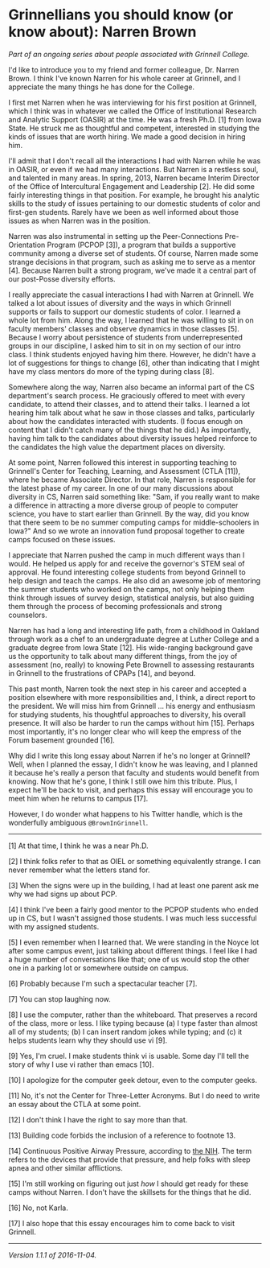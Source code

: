 Grinnellians you should know (or know about): Narren Brown
==========================================================

*Part of an ongoing series about people associated with Grinnell College.*

I'd like to introduce you to my friend and former colleague, Dr.
Narren Brown.  I think I've known Narren for his whole career at
Grinnell, and I appreciate the many things he has done for the College.

I first met Narren when he was interviewing for his first position
at Grinnell, which I think was in whatever we called the Office of
Institutional Research and Analytic Support (OASIR) at the time.
He was a fresh Ph.D. [1] from Iowa State.  He struck
me as thoughtful and competent, interested in studying the kinds
of issues that are worth hiring.  We made a good decision in hiring
him.

I'll admit that I don't recall all the interactions I had with
Narren while he was in OASIR, or even if we had many interactions.
But Narren is a restless soul, and talented in many areas.  In
spring, 2013, Narren became Interim Director of the Office of
Intercultural Engagement and Leadership [2].  He did some fairly
interesting things in that position.  For example, he brought his
analytic skills to the study of issues pertaining to our domestic
students of color and first-gen students.  Rarely have we been as
well informed about those issues as when Narren was in the position.

Narren was also instrumental in setting up the Peer-Connections
Pre-Orientation Program (PCPOP [3]), a program that builds a supportive
community among a diverse set of students.  Of course, Narren made some
strange decisions in that program, such as asking me to serve as a mentor
[4].  Because Narren built a strong program, we've made it a central
part of our post-Posse diversity efforts.

I really appreciate the casual interactions I had with Narren at
Grinnell.  We talked a lot about issues of diversity and the ways
in which Grinnell supports or fails to support our domestic students
of color.  I learned a whole lot from him.  Along the way, I learned that
he was willing to sit in on faculty members' classes and observe dynamics
in those classes [5].  Because I worry about persistence of students from
underrepresented groups in our discipline, I asked him to sit in on my
section of our intro class.  I think students enjoyed having him there.
However, he didn't have a lot of suggestions for things to change [6],
other than indicating that I might have my class mentors do more of the
typing during class [8].

Somewhere along the way, Narren also became an informal part of the
CS department's search process.  He graciously offered to meet with
every candidate, to attend their classes, and to attend their talks.
I learned a lot hearing him talk about what he saw in those classes
and talks, particularly about how the candidates interacted with
students.  (I focus enough on content that I didn't catch many of
the things that he did.)  As importantly, having him talk to the
candidates about diversity issues helped reinforce to the candidates
the high value the department places on diversity.

At some point, Narren followed this interest in supporting teaching to
Grinnell's Center for Teaching, Learning, and Assessment (CTLA [11]),
where he became Associate Director.  In that role, Narren is
responsible for the latest phase of my career.  In one of our many
discussions about diversity in CS, Narren said something like: "Sam,
if you really want to make a difference in attracting a more diverse
group of people to computer science, you have to start earlier than
Grinnell.  By the way, did you know that there seem to be no summer
computing camps for middle-schoolers in Iowa?"  And so we wrote an
innovation fund proposal together to create camps focused on these
issues.

I appreciate that Narren pushed the camp in much different ways than
I would.  He helped us apply for and receive the governor's STEM seal of
approval.  He found interesting college students from beyond Grinnell to
help design and teach the camps.  He also did an awesome job of mentoring
the summer students who worked on the camps, not only helping them think
through issues of survey design, statistical analysis, but also guiding
them through the process of becoming professionals and strong counselors.

Narren has had a long and interesting life path, from a childhood in
Oakland through work as a chef to an undergraduate degree at Luther
College and a graduate degree from Iowa State [12].  His wide-ranging
background gave us the opportunity to talk about many different things,
from the joy of assessment (no, really) to knowing Pete Brownell to
assessing restaurants in Grinnell to the frustrations of CPAPs [14],
and beyond.

This past month, Narren took the next step in his career and accepted
a position elsewhere with more responsibilities and, I think, a direct
report to the president.  We will miss him from Grinnell ... his energy
and enthusiasm for studying students, his thoughtful approaches to
diversity, his overall presence.  It will also be harder to run the
camps without him [15].  Perhaps most importantly, it's no longer clear
who will keep the empress of the Forum basement grounded [16].

Why did I write this long essay about Narren if he's no longer at Grinnell?
Well, when I planned the essay, I didn't know he was leaving, and
I planned it because he's really a person that faculty and students
would benefit from knowing.  Now that he's gone, I think I still owe
him this tribute.  Plus, I expect he'll be back to visit, and perhaps
this essay will encourage you to meet him when he returns to campus [17].

However, I do wonder what happens to his Twitter handle, which is the
wonderfully ambiguous `@BrownInGrinnell`.

---

[1] At that time, I think he was a near Ph.D.

[2] I think folks refer to that as OIEL or something equivalently strange.
I can never remember what the letters stand for.

[3] When the signs were up in the building, I had at least one parent ask
me why we had signs up about PCP.

[4] I think I've been a fairly good mentor to the PCPOP students who
ended up in CS, but I wasn't assigned those students.  I was much less
successful with my assigned students.

[5] I even remember when I learned that.  We were standing in the Noyce
lot after some campus event, just talking about different things.  I feel
like I had a huge number of conversations like that; one of us would stop
the other one in a parking lot or somewhere outside on campus.

[6] Probably because I'm such a spectacular teacher [7].

[7] You can stop laughing now.

[8] I use the computer, rather than the whiteboard.  That preserves
a record of the class, more or less.  I like typing because (a) I
type faster than almost all of my students; (b) I can insert random
jokes while typing; and (c) it helps students learn why they should use
vi [9].

[9] Yes, I'm cruel.  I make students think vi is usable.  Some day I'll
tell the story of why I use vi rather than emacs [10].

[10] I apologize for the computer geek detour, even to the computer geeks.

[11] No, it's not the Center for Three-Letter Acronyms.  But I do need
to write an essay about the CTLA at some point.

[12] I don't think I have the right to say more than that.  

[13] Building code forbids the inclusion of a reference to footnote 13.

[14] Continuous Positive Airway Pressure, according to [the NIH](https://www.nhlbi.nih.gov/health/health-topics/topics/cpap).  The term refers to the devices
that provide that pressure, and help folks with sleep apnea and other
similar afflictions.

[15] I'm still working on figuring out just *how* I should get ready
for these camps without Narren.  I don't have the skillsets for the
things that he did.

[16] No, not Karla.

[17] I also hope that this essay encourages him to come back to visit
Grinnell.

---

*Version 1.1.1 of 2016-11-04.*
